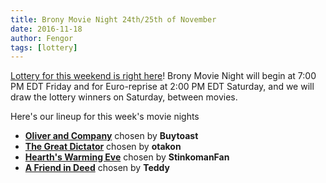 ```yaml
---
title: Brony Movie Night 24th/25th of November
date: 2016-11-18
author: Fengor
tags: [lottery]
---
```

[Lottery for this weekend is right here][lotto]! Brony Movie Night will begin at 7:00 PM EDT Friday and for Euro-reprise at 2:00 PM EDT Saturday, and we will draw the lottery winners on Saturday, between movies. 

Here's our lineup for this week's movie nights

 - **[Oliver and Company][m1]** chosen by **Buytoast**
 - **[The Great Dictator][m2]** chosen by **otakon**
 - **[Hearth's Warming Eve][p1]** chosen by **StinkomanFan**
 - **[A Friend in Deed][p2]** chosen by **Teddy**
  
[m1]: http://www.imdb.com/title/tt0095776/
[m2]: http://www.imdb.com/title/tt0032553/
[p1]: http://www.imdb.com/title/tt2116413/
[p2]: http://www.imdb.com/title/tt2195243/
[lotto]: https://bronystate.typeform.com/to/N7bQ38
